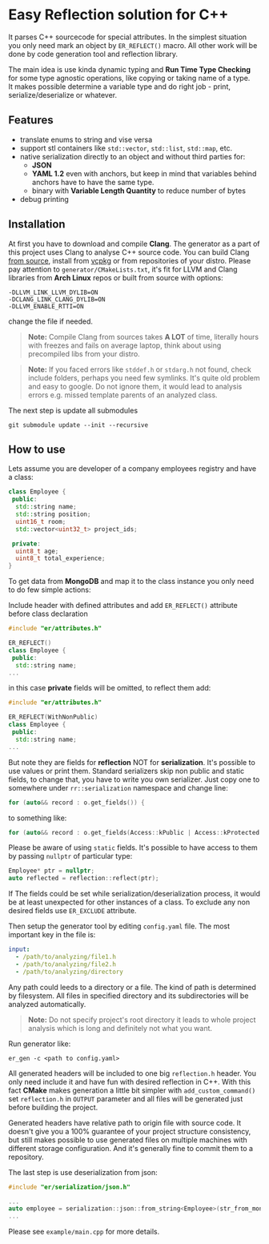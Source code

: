 # Easy Reflection solution for C++

It parses C++ sourcecode for special attributes. In the simplest situation you only need mark an object by ```ER_REFLECT()``` macro. All other work will be done by code generation tool and reflection library.

The main idea is use kinda dynamic typing and <b>Run Time Type Checking</b> for some type agnostic operations, like copying or taking name of a type.<br>
It makes possible determine a variable type and do right job - print, serialize/deserialize or whatever.

## Features

- translate enums to string and vise versa
- support stl containers like ```std::vector```, ```std::list```, ```std::map```, etc.
- native serialization directly to an object and without third parties for:
  - <b>JSON</b>
  - <b>YAML 1.2</b> even with anchors, but keep in mind that variables behind anchors have to have the same type.
  - binary with <b>Variable Length Quantity</b> to reduce number of bytes
- debug printing

## Installation

At first you have to download and compile <b>Clang</b>. The generator as a part of this project uses Clang to analyse C++ source code. You can build Clang [from source](https://clang.llvm.org/docs/LibASTMatchersTutorial.html), install from [vcpkg](https://github.com/microsoft/vcpkg) or from repositories of your distro. Please pay attention to ```generator/CMakeLists.txt```, it's fit for LLVM and Clang libraries from <b>Arch Linux</b> repos or built from source with options:
```
-DLLVM_LINK_LLVM_DYLIB=ON
-DCLANG_LINK_CLANG_DYLIB=ON
-DLLVM_ENABLE_RTTI=ON
```
change the file if needed.

> <b>Note:</b> Compile Clang from sources takes <b>A LOT</b> of time, literally hours with freezes and fails on average laptop, think about using precompiled libs from your distro.

> <b>Note:</b> If you faced errors like ```stddef.h``` or ```stdarg.h``` not found, check include folders, perhaps you need few symlinks. It's quite old problem and easy to google. Do not ignore them, it would lead to analysis errors e.g. missed template parents of an analyzed class.

The next step is update all submodules<br>

```shell
git submodule update --init --recursive
```

## How to use

Lets assume you are developer of a company employees registry and have a class:
```cpp
class Employee {
 public:
  std::string name;
  std::string position;
  uint16_t room;
  std::vector<uint32_t> project_ids;

 private:
  uint8_t age;
  uint8_t total_experience;
}
```

To get data from <b>MongoDB</b> and map it to the class instance you only need to do few simple actions:<br>

Include header with defined attributes and add ```ER_REFLECT()``` attribute before class declaration

```cpp
#include "er/attributes.h"

ER_REFLECT()
class Employee {
 public:
  std::string name;
...
```

in this case <b>private</b> fields will be omitted, to reflect them add:

```cpp
#include "er/attributes.h"

ER_REFLECT(WithNonPublic)
class Employee {
 public:
  std::string name;
...
```

But note they are fields for <b>reflection</b> NOT for <b>serialization</b>. It's possible to use values or print them. Standard serializers skip non public and static fields, to change that, you have to write you own serializer. Just copy one to somewhere under ```rr::serialization``` namespace and change line:

```cpp
for (auto&& record : o.get_fields()) {
```

to something like:

```cpp
for (auto&& record : o.get_fields(Access::kPublic | Access::kProtected | Access::kPrivate)) {
```

Please be aware of using ```static``` fields. It's possible to have access to them by passing ```nullptr``` of particular type:

```cpp
Employee* ptr = nullptr;
auto reflected = reflection::reflect(ptr);
```

If The fields could be set while serialization/deserialization process, it would be at least unexpected for other instances of a class. To exclude any non desired fields use ```ER_EXCLUDE``` attribute.

Then setup the generator tool by editing ```config.yaml``` file. The most important key in the file is:

```yaml
input:
  - /path/to/analyzing/file1.h
  - /path/to/analyzing/file2.h
  - /path/to/analyzing/directory
```

Any path could leeds to a directory or a file. The kind of path is determined by filesystem. All files in specified directory and its subdirectories will be analyzed automatically.

> <b>Note:</b> Do not specify project's root directory it leads to whole project analysis which is long and definitely not what you want.

Run generator like:
```shell
er_gen -c <path to config.yaml>
```

All generated headers will be included to one big ```reflection.h``` header. You only need include it and have fun with desired reflection in C++. With this fact <b>CMake</b> makes generation a little bit simpler with ```add_custom_command()``` set ```reflection.h``` in ```OUTPUT``` parameter and all files will be generated just before building the project.

Generated headers have relative path to origin file with source code. It doesn't give you a 100% guarantee of your project structure consistency, but still makes possible to use generated files on multiple machines with different storage configuration. And it's generally fine to commit them to a repository.

The last step is use deserialization from json:

```cpp
#include "er/serialization/json.h"

...
auto employee = serialization::json::from_string<Employee>(str_from_mongo).unwrap();
...
```

Please see ```example/main.cpp``` for more details.